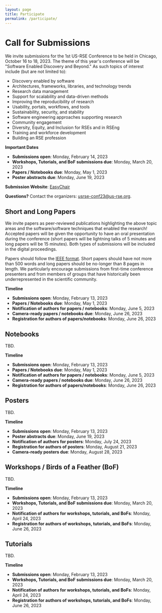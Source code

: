 ```yaml
---
layout: page
title: Participate
permalink: /participate/
---
```


# Call for Submissions

We invite submissions for the 1st US-RSE Conference to be held in Chicago,
October 16 to 18, 2023. The theme of this year's conference will be
"Software Enabled Discovery and Beyond." As such topics of interest
include (but are not limited to):

- Discovery enabled by software
- Architectures, frameworks, libraries, and technology trends
- Research data management
- Support for scalability and data-driven methods 
- Improving the reproducibility of research 
- Usability, portals, workflows, and tools
- Sustainability, security, and stability
- Software engineering approaches supporting research
- Community engagement 
- Diversity, Equity, and Inclusion for RSEs and in RSEng
- Training and workforce development
- Building an RSE profession 

**Important Dates**

- **Submissions open**: Monday, February 14, 2023
- **Workshops, Tutorials, and BoF submissions due**: Monday, March 20, 2023
- **Papers / Notebooks due**: Monday, May 1, 2023
- **Poster abstracts due**: Monday, June 19, 2023

**Submission Website**: [EasyChair](#)

**Questions?** Contact the organizers: [usrse-conf23@us-rse.org](mailto:usrse-conf23@us-rse.org).

## Short and Long Papers

We invite papers as peer-reviewed publications highlighting the above topic areas and the software/software techniques that enabled the research!  Accepted papers will be given the opportunity to have an oral presentation during the conference (short papers will be lightning talks of 5 minutes and long papers will be 15 minutes). Both types of submissions will be included in the digital proceedings. 

Papers should follow the [IEEE format](https://www.ieee.org/conferences/publishing/templates.html). Short papers should have not more than 500 words and long papers should be no-longer than 8 pages in length. We particularly encourage submissions from first-time conference presenters and from members of groups that have historically been underrepresented in the scientific community.

**Timeline**

- **Submissions open**: Monday, February 13, 2023
- **Papers / Notebooks due**: Monday, May 1, 2023
- **Notification of authors for papers / notebooks**: Monday, June 5, 2023
- **Camera-ready papers / notebooks due**: Monday, June 26, 2023
- **Registration for authors of papers/notebooks**: Monday, June 26, 2023



## Notebooks

TBD.

**Timeline**

- **Submissions open**: Monday, February 13, 2023
- **Papers / Notebooks due**: Monday, May 1, 2023
- **Notification of authors for papers / notebooks**: Monday, June 5, 2023
- **Camera-ready papers / notebooks due**: Monday, June 26, 2023
- **Registration for authors of papers/notebooks**: Monday, June 26, 2023



## Posters

TBD.

**Timeline**

- **Submissions open**: Monday, February 13, 2023
- **Poster abstracts due**: Monday, June 19, 2023
- **Notification of authors for posters**: Monday, July 24, 2023
- **Registration for authors of posters**: Monday, August 21, 2023
- **Camera-ready posters due**: Monday, August 28, 2023



## Workshops / Birds of a Feather (BoF)

TBD.

**Timeline**

- **Submissions open**: Monday, February 13, 2023
- **Workshops, Tutorials, and BoF submissions due**: Monday, March 20, 2023
- **Notification of authors for workshops, tutorials, and BoFs**: Monday, April 24, 2023
- **Registration for authors of workshops, tutorials, and BoFs**: Monday, June 26, 2023



## Tutorials

TBD.

**Timeline**

- **Submissions open**: Monday, February 13, 2023
- **Workshops, Tutorials, and BoF submissions due**: Monday, March 20, 2023
- **Notification of authors for workshops, tutorials, and BoFs**: Monday, April 24, 2023
- **Registration for authors of workshops, tutorials, and BoFs**: Monday, June 26, 2023

